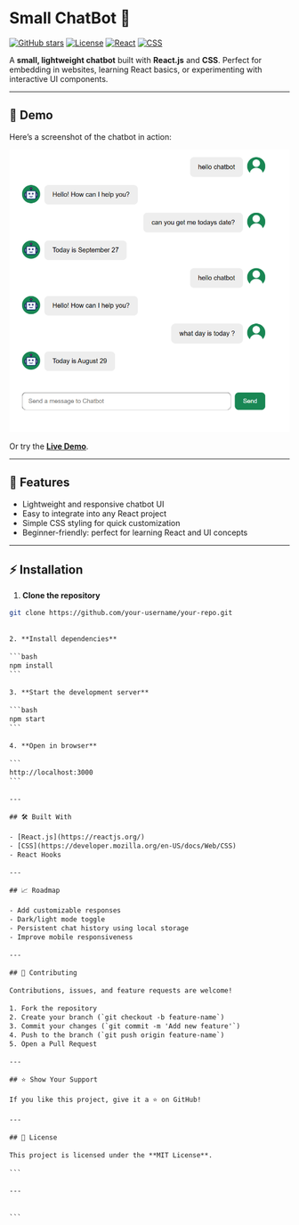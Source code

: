 # Small ChatBot 💬

[![GitHub stars](https://img.shields.io/github/stars/your-username/your-repo?style=social)](https://github.com/your-username/your-repo/stargazers)
[![License](https://img.shields.io/badge/license-MIT-blue)](LICENSE)
[![React](https://img.shields.io/badge/React-18.2.0-blue?logo=react&logoColor=white)](https://reactjs.org/)
[![CSS](https://img.shields.io/badge/CSS-3-blue?logo=css3&logoColor=white)](https://developer.mozilla.org/en-US/docs/Web/CSS)

A **small, lightweight chatbot** built with **React.js** and **CSS**. Perfect for embedding in websites, learning React basics, or experimenting with interactive UI components.

---

## 🌟 Demo

Here’s a screenshot of the chatbot in action:

![ChatBot Demo](src/assets/chatbot.PNG)

Or try the **[Live Demo](https://react-chatbot1.netlify.app)**.

---

## 🚀 Features

- Lightweight and responsive chatbot UI
- Easy to integrate into any React project
- Simple CSS styling for quick customization
- Beginner-friendly: perfect for learning React and UI concepts

---

## ⚡ Installation

1. **Clone the repository**

```bash
git clone https://github.com/your-username/your-repo.git
```

````

2. **Install dependencies**

```bash
npm install
```

3. **Start the development server**

```bash
npm start
```

4. **Open in browser**

```
http://localhost:3000
```

---

## 🛠 Built With

- [React.js](https://reactjs.org/)
- [CSS](https://developer.mozilla.org/en-US/docs/Web/CSS)
- React Hooks

---

## 📈 Roadmap

- Add customizable responses
- Dark/light mode toggle
- Persistent chat history using local storage
- Improve mobile responsiveness

---

## 🤝 Contributing

Contributions, issues, and feature requests are welcome!

1. Fork the repository
2. Create your branch (`git checkout -b feature-name`)
3. Commit your changes (`git commit -m 'Add new feature'`)
4. Push to the branch (`git push origin feature-name`)
5. Open a Pull Request

---

## ⭐ Show Your Support

If you like this project, give it a ⭐ on GitHub!

---

## 📄 License

This project is licensed under the **MIT License**.

```

---


```
````
